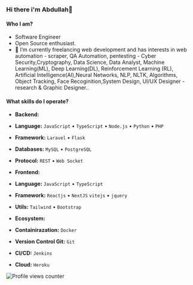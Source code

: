 ### Hi there i'm Abdullah👋 

#### Who I am?
- Software Engineer
- Open Source enthusiast.
- 🔭 I’m currently freelancing web development and has interests in web automation - scraper, QA Automation, pentesting - Cyber Security,Cryptography, Data Science, Data Analyst, Machine Learning(ML), Deep Learning(DL), Reinforcement Learning (RL), Artificial Intelligence(AI),Neural Networks, NLP, NLTK, Algorithms, Object Tracking, Face Recoginition,System Design, UI/UX Designer - research & Graphic Designer..


#### What skills do I operate?

 - **Backend:**
  - **Language:** `JavaScript` • `TypeScript` • `Node.js` • `Python` • `PHP`
  - **Framework:** `Laravel` • `Flask`
  - **Databases:** `MySQL` • `PostgreSQL`
  - **Protocol:** `REST` • `Web Socket`
  
- **Frontend:**
 - **Language:** `JavaScript` • `TypeScript`
 - **Framework:** `Reactjs` • `NextJS` `vitejs`  • `jquery`
 - **Utils:** `Tailwind` • `Bootstrap`


- **Ecosystem:**

 - **Containirazation:** `Docker`
 - **Version Control Git:** `Git`
 - **CI/CD:** `Jenkins`
 - **Cloud:**  `Heroku`



![Profile views counter](https://komarev.com/ghpvc/?username=abdullah-algms&&style=flat-square) 
